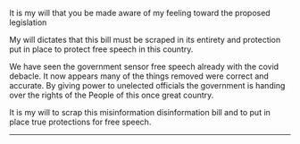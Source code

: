 It is my will that you be made aware of my feeling toward the proposed legislation

My will dictates that this bill must be scraped in its entirety and protection put in place to protect free
speech in this country.

We have seen the government sensor free speech already with the covid debacle. It now appears many
of the things removed were correct and accurate. By giving power to unelected officials the government
is handing over the rights of the People of this once great country.

It is my will to scrap this misinformation disinformation bill and to put in place true protections for free
speech.


-----

